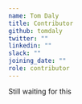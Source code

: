 ```yaml
---
name: Tom Daly
title: Contributor
github: tomdaly
twitter: ""
linkedin: ""
slack: ""
joining_date: ""
role: contributor
---
```


Still waiting for this
